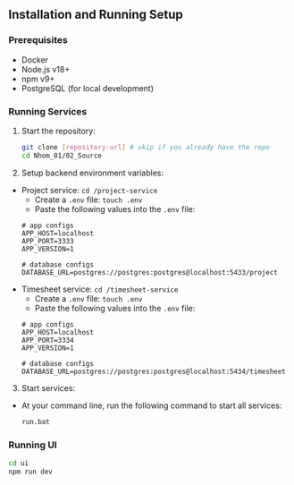 ## Installation and Running Setup

### Prerequisites
- Docker 
- Node.js v18+
- npm v9+ 
- PostgreSQL (for local development)

### Running Services

1. Start the repository:
    ```bash
    git clone [repository-url] # skip if you already have the repo
    cd Nhom_01/02_Source
    ```

2. Setup backend environment variables:
* Project service: `cd /project-service`
    - Create a `.env` file: `touch .env`
    - Paste the following values into the `.env` file:
    ```env
    # app configs
    APP_HOST=localhost
    APP_PORT=3333
    APP_VERSION=1

    # database configs
    DATABASE_URL=postgres://postgres:postgres@localhost:5433/project

    ```
* Timesheet service: `cd /timesheet-service`
    - Create a `.env` file: `touch .env`
    - Paste the following values into the `.env` file:
    ```.env
    # app configs
    APP_HOST=localhost
    APP_PORT=3334
    APP_VERSION=1

    # database configs
    DATABASE_URL=postgres://postgres:postgres@localhost:5434/timesheet
    ```

3. Start services:
- At your command line, run the following command to start all services:    
    ```cmd
    run.bat
    ```

### Running UI
```cmd
cd ui
npm run dev
```

